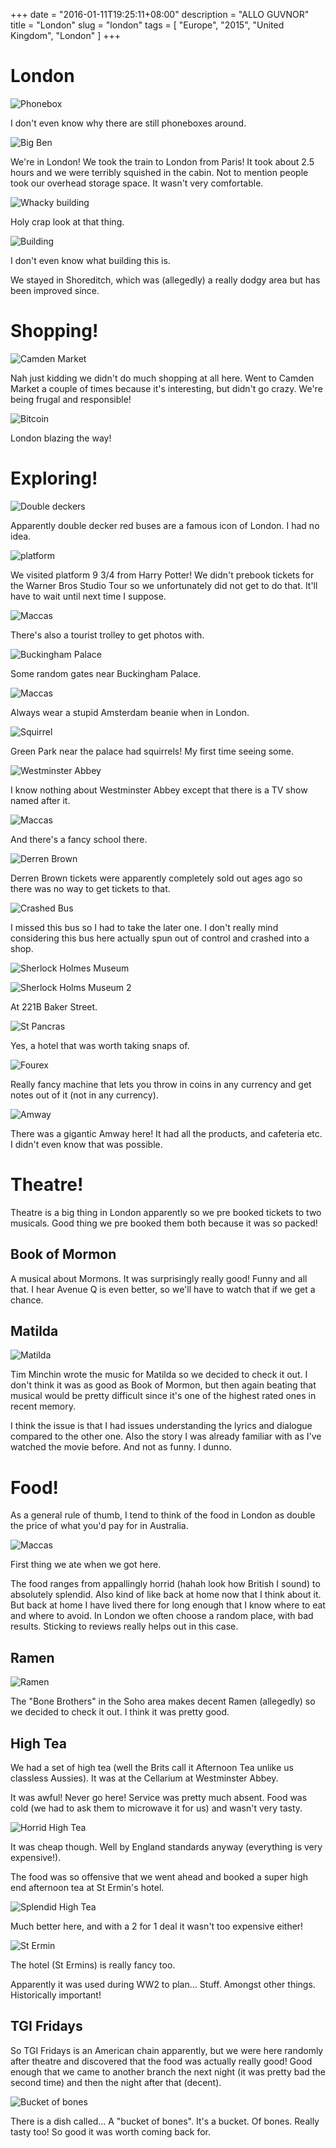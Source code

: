 +++
date = "2016-01-11T19:25:11+08:00"
description = "ALLO GUVNOR"
title = "London"
slug = "london"
tags = [ "Europe", "2015", "United Kingdom", "London" ]
+++

# London

![Phonebox](/images/2015/12/london_04.jpg)

I don't even know why there are still phoneboxes around.

![Big Ben](/images/2015/12/london_25.jpg)

We're in London! We took the train to London from Paris! It took about 2.5 hours and we were terribly squished in the cabin. Not to mention people took our overhead storage space. It wasn't very comfortable.

![Whacky building](/images/2015/12/london_01.jpg)

Holy crap look at that thing.

![Building](/images/2015/12/london_24.jpg)

I don't even know what building this is.

We stayed in Shoreditch, which was (allegedly) a really dodgy area but has been improved since.

# Shopping!

![Camden Market](/images/2015/12/london_12.jpg)

Nah just kidding we didn't do much shopping at all here. Went to Camden Market a couple of times because it's interesting, but didn't go crazy. We're being frugal and responsible!

![Bitcoin](/images/2015/12/london_05.jpg)

London blazing the way!

# Exploring!

![Double deckers](/images/2015/12/london_19.jpg)

Apparently double decker red buses are a famous icon of London. I had no idea.

![platform](/images/2015/12/london_06.jpg)

We visited platform 9 3/4 from Harry Potter! We didn't prebook tickets for the Warner Bros Studio Tour so we unfortunately did not get to do that. It'll have to wait until next time I suppose.

![Maccas](/images/2015/12/london_21.jpg)

There's also a tourist trolley to get photos with.

![Buckingham Palace](/images/2015/12/london_07.jpg)

Some random gates near Buckingham Palace.

![Maccas](/images/2015/12/london_26.jpg)

Always wear a stupid Amsterdam beanie when in London.

![Squirrel](/images/2015/12/london_08.jpg)

Green Park near the palace had squirrels! My first time seeing some.

![Westminster Abbey](/images/2015/12/london_09.jpg)

I know nothing about Westminster Abbey except that there is a TV show named after it.

![Maccas](/images/2015/12/london_22.jpg)

And there's a fancy school there.

![Derren Brown](/images/2015/12/london_10.jpg)

Derren Brown tickets were apparently completely sold out ages ago so there was no way to get tickets to that.

![Crashed Bus](/images/2015/12/london_13.jpg)

I missed this bus so I had to take the later one. I don't really mind considering this bus here actually spun out of control and crashed into a shop.

![Sherlock Holmes Museum](/images/2015/12/london_14.jpg)

![Sherlock Holms Museum 2](/images/2015/12/london_15.jpg)

At 221B Baker Street.

![St Pancras](/images/2015/12/london_16.jpg)

Yes, a hotel that was worth taking snaps of.

![Fourex](/images/2015/12/london_17.jpg)

Really fancy machine that lets you throw in coins in any currency and get notes out of it (not in any currency).

![Amway](/images/2015/12/london_18.jpg)

There was a gigantic Amway here! It had all the products, and cafeteria etc. I didn't even know that was possible.


# Theatre!
Theatre is a big thing in London apparently so we pre booked tickets to two musicals. Good thing we pre booked them both because it was so packed!

## Book of Mormon
A musical about Mormons. It was surprisingly really good! Funny and all that. I hear Avenue Q is even better, so we'll have to watch that if we get a chance.

## Matilda

![Matilda](/images/2015/12/london_27.jpg)

Tim Minchin wrote the music for Matilda so we decided to check it out. I don't think it was as good as Book of Mormon, but then again beating that musical would be pretty difficult since it's one of the highest rated ones in recent memory.

I think the issue is that I had issues understanding the lyrics and dialogue compared to the other one. Also the story I was already familiar with as I've watched the movie before. And not as funny. I dunno.

# Food!
As a general rule of thumb, I tend to think of the food in London as double the price of what you'd pay for in Australia.

![Maccas](/images/2015/12/london_02.jpg)

First thing we ate when we got here.

The food ranges from appallingly horrid (hahah look how British I sound) to absolutely splendid. Also kind of like back at home now that I think about it. But back at home I have lived there for long enough that I know where to eat and where to avoid. In London we often choose a random place, with bad results. Sticking to reviews really helps out in this case.

## Ramen

![Ramen](/images/2015/12/london_11.jpg)

The "Bone Brothers" in the Soho area makes decent Ramen (allegedly) so we decided to check it out. I think it was pretty good.

## High Tea
We had a set of high tea (well the Brits call it Afternoon Tea unlike us classless Aussies). It was at the Cellarium at Westminster Abbey.

It was awful! Never go here! Service was pretty much absent. Food was cold (we had to ask them to microwave it for us) and wasn't very tasty.

![Horrid High Tea](/images/2015/12/london_23.jpg)

It was cheap though. Well by England standards anyway (everything is very expensive!).

The food was so offensive that we went ahead and booked a super high end afternoon tea at St Ermin's hotel.

![Splendid High Tea](/images/2015/12/london_29.jpg)

Much better here, and with a 2 for 1 deal it wasn't too expensive either!

![St Ermin](/images/2015/12/london_20.jpg)

The hotel (St Ermins) is really fancy too.

Apparently it was used during WW2 to plan... Stuff. Amongst other things. Historically important!

## TGI Fridays

So TGI Fridays is an American chain apparently, but we were here randomly after theatre and discovered that the food was actually really good! Good enough that we came to another branch the next night (it was pretty bad the second time) and then the night after that (decent).

![Bucket of bones](/images/2015/12/london_03.jpg)

There is a dish called... A "bucket of bones". It's a bucket. Of bones. Really tasty too! So good it was worth coming back for.
